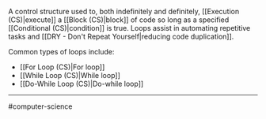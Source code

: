 A control structure used to, both indefinitely and definitely, [[Execution (CS)|execute]] a [[Block (CS)|block]] of code so long as a specified [[Conditional (CS)|condition]] is true. Loops assist in automating repetitive tasks and [[DRY - Don't Repeat Yourself|reducing code duplication]].

Common types of loops include:

- [[For Loop (CS)|For loop]]
- [[While Loop (CS)|While loop]]
- [[Do-While Loop (CS)|Do-while loop]]

---
#computer-science 